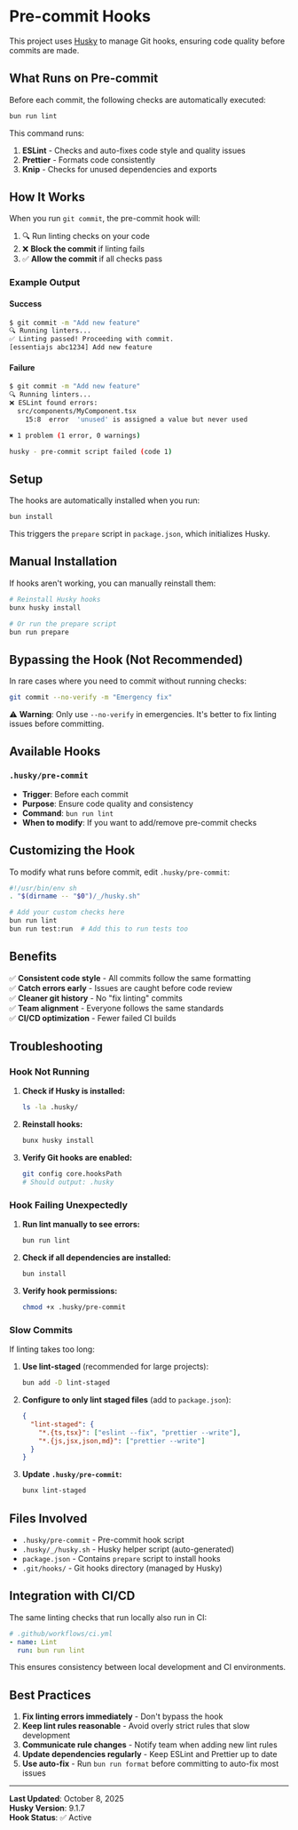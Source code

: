 # Pre-commit Hooks

This project uses [Husky](https://typicode.github.io/husky/) to manage Git hooks, ensuring code quality before commits are made.

## What Runs on Pre-commit

Before each commit, the following checks are automatically executed:

```bash
bun run lint
```

This command runs:

1. **ESLint** - Checks and auto-fixes code style and quality issues
2. **Prettier** - Formats code consistently
3. **Knip** - Checks for unused dependencies and exports

## How It Works

When you run `git commit`, the pre-commit hook will:

1. 🔍 Run linting checks on your code
2. ❌ **Block the commit** if linting fails
3. ✅ **Allow the commit** if all checks pass

### Example Output

#### Success

```bash
$ git commit -m "Add new feature"
🔍 Running linters...
✅ Linting passed! Proceeding with commit.
[essentiajs abc1234] Add new feature
```

#### Failure

```bash
$ git commit -m "Add new feature"
🔍 Running linters...
❌ ESLint found errors:
  src/components/MyComponent.tsx
    15:8  error  'unused' is assigned a value but never used

✖ 1 problem (1 error, 0 warnings)

husky - pre-commit script failed (code 1)
```

## Setup

The hooks are automatically installed when you run:

```bash
bun install
```

This triggers the `prepare` script in `package.json`, which initializes Husky.

## Manual Installation

If hooks aren't working, you can manually reinstall them:

```bash
# Reinstall Husky hooks
bunx husky install

# Or run the prepare script
bun run prepare
```

## Bypassing the Hook (Not Recommended)

In rare cases where you need to commit without running checks:

```bash
git commit --no-verify -m "Emergency fix"
```

⚠️ **Warning**: Only use `--no-verify` in emergencies. It's better to fix linting issues before committing.

## Available Hooks

### `.husky/pre-commit`

- **Trigger**: Before each commit
- **Purpose**: Ensure code quality and consistency
- **Command**: `bun run lint`
- **When to modify**: If you want to add/remove pre-commit checks

## Customizing the Hook

To modify what runs before commit, edit `.husky/pre-commit`:

```bash
#!/usr/bin/env sh
. "$(dirname -- "$0")/_/husky.sh"

# Add your custom checks here
bun run lint
bun run test:run  # Add this to run tests too
```

## Benefits

✅ **Consistent code style** - All commits follow the same formatting  
✅ **Catch errors early** - Issues are caught before code review  
✅ **Cleaner git history** - No "fix linting" commits  
✅ **Team alignment** - Everyone follows the same standards  
✅ **CI/CD optimization** - Fewer failed CI builds  

## Troubleshooting

### Hook Not Running

1. **Check if Husky is installed:**

   ```bash
   ls -la .husky/
   ```

2. **Reinstall hooks:**

   ```bash
   bunx husky install
   ```

3. **Verify Git hooks are enabled:**

   ```bash
   git config core.hooksPath
   # Should output: .husky
   ```

### Hook Failing Unexpectedly

1. **Run lint manually to see errors:**

   ```bash
   bun run lint
   ```

2. **Check if all dependencies are installed:**

   ```bash
   bun install
   ```

3. **Verify hook permissions:**

   ```bash
   chmod +x .husky/pre-commit
   ```

### Slow Commits

If linting takes too long:

1. **Use lint-staged** (recommended for large projects):

   ```bash
   bun add -D lint-staged
   ```

2. **Configure to only lint staged files** (add to `package.json`):

   ```json
   {
     "lint-staged": {
       "*.{ts,tsx}": ["eslint --fix", "prettier --write"],
       "*.{js,jsx,json,md}": ["prettier --write"]
     }
   }
   ```

3. **Update `.husky/pre-commit`:**

   ```bash
   bunx lint-staged
   ```

## Files Involved

- `.husky/pre-commit` - Pre-commit hook script
- `.husky/_/husky.sh` - Husky helper script (auto-generated)
- `package.json` - Contains `prepare` script to install hooks
- `.git/hooks/` - Git hooks directory (managed by Husky)

## Integration with CI/CD

The same linting checks that run locally also run in CI:

```yaml
# .github/workflows/ci.yml
- name: Lint
  run: bun run lint
```

This ensures consistency between local development and CI environments.

## Best Practices

1. **Fix linting errors immediately** - Don't bypass the hook
2. **Keep lint rules reasonable** - Avoid overly strict rules that slow development
3. **Communicate rule changes** - Notify team when adding new lint rules
4. **Update dependencies regularly** - Keep ESLint and Prettier up to date
5. **Use auto-fix** - Run `bun run format` before committing to auto-fix most issues

---

**Last Updated**: October 8, 2025  
**Husky Version**: 9.1.7  
**Hook Status**: ✅ Active

